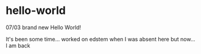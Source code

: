 # hello-world
07/03 brand new Hello World!

It's been some time... worked on edstem when I was absent here but now... I am back
